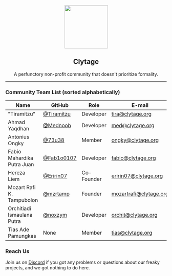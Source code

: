 <div align="center">
    <img src="https://api.clytage.org/assets/images/logo.png" width="135">
    <h2>Clytage</h2>
    <p>A perfunctory non-profit community that doesn't prioritize formality.</p>
</div>

<hr />

### Community Team List (sorted alphabetically)
| Name                        | GitHub                                            | Role                | E-mail                  | Discord           |
| --------------------------- | ------------------------------------------------- | ------------------- | ----------------------- | ----------------- |
| "Tiramitzu"                 | [@Tiramitzu](https://github.com/Tiramitzu)        | Developer           | tira@clytage.org        | Tiramitzu#2853    |
| Ahmad Yaqdhan               | [@Mednoob](https://github.com/Mednoob)            | Developer           | med@clytage.org         | Med#0637          |
| Antonius Ongky              | [@73u38](https://github.com/73u38)                | Member              | ongky@clytage.org       | ChengXiao#9861    |
| Fabio Mahardika Putra Juan  | [@Fab1o0107](https://github.com/Fab1o0107)        | Developer           | fabio@clytage.org       | Fabio0107#0778    |
| Hereza Liem                 | [@Eririn07](https://github.com/Eririn07)          | Co-Founder          | eririn07@clytage.org    | Eririn07#7166     |
| Mozart Rafi K. Tampubolon   | [@mzrtamp](https://github.com/mzrtamp)            | Founder             | mozartrafi@clytage.org  | mozartrafi#7174   |
| Orchitiadi Ismaulana Putra  | [@noxzym](https://github.com/noxzym)              | Developer           | orchit@clytage.org      | MaaKoo#9069       |
| Tias Ade Pamungkas          | None                                              | Member              | tias@clytage.org        | Mioko#2172        |

### Reach Us
<p>Join us on <a href="https://clytage.org/discord">Discord</a> if you got any problems or questions about our freaky projects, and we got nothing to do here.</p>
